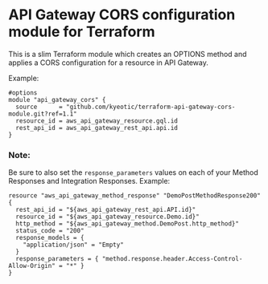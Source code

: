 # API Gateway CORS configuration module for Terraform

This is a slim Terraform module which creates an OPTIONS method and applies a CORS configuration for a resource in API Gateway.

Example: 
```
#options
module "api_gateway_cors" {
  source      = "github.com/kyeotic/terraform-api-gateway-cors-module.git?ref=1.1"
  resource_id = aws_api_gateway_resource.gql.id
  rest_api_id = aws_api_gateway_rest_api.api.id
}
```

### Note:
Be sure to also set the `response_parameters` values on each of your Method Responses and Integration Responses.
Example:
```
resource "aws_api_gateway_method_response" "DemoPostMethodResponse200" {
  rest_api_id = "${aws_api_gateway_rest_api.API.id}"
  resource_id = "${aws_api_gateway_resource.Demo.id}"
  http_method = "${aws_api_gateway_method.DemoPost.http_method}"
  status_code = "200"
  response_models = {
    "application/json" = "Empty"
  }
  response_parameters = { "method.response.header.Access-Control-Allow-Origin" = "*" }
}
```
